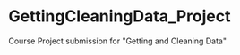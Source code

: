 GettingCleaningData_Project
===========================

Course Project submission for "Getting and Cleaning Data" 
